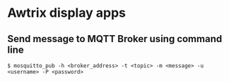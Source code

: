 # Awtrix display apps

## Send message to MQTT Broker using command line

```
$ mosquitto_pub -h <broker_address> -t <topic> -m <message> -u <username> -P <password>
```